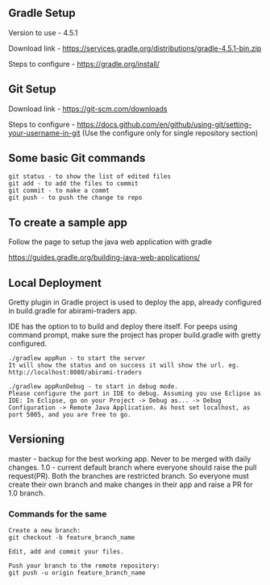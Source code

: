 ## Gradle Setup
Version to use - 4.5.1

Download link - https://services.gradle.org/distributions/gradle-4.5.1-bin.zip

Steps to configure - https://gradle.org/install/
## Git Setup
Download link - https://git-scm.com/downloads

Steps to configure - https://docs.github.com/en/github/using-git/setting-your-username-in-git (Use the configure only for single repository section)
## Some basic Git commands
```
git status - to show the list of edited files
git add - to add the files to commit
git commit - to make a commt
git push - to push the change to repo
```
## To create a sample app
Follow the page to setup the java web application with gradle

https://guides.gradle.org/building-java-web-applications/
## Local Deployment
Gretty plugin in Gradle project is used to deploy the app, already configured in build.gradle for abirami-traders app.

IDE has the option to to build and deploy there itself. For peeps using command prompt, make sure the project has proper build.gradle with gretty configured.
```
./gradlew appRun - to start the server
It will show the status and on success it will show the url. eg. http://localhost:8080/abirami-traders

./gradlew appRunDebug - to start in debug mode. 
Please configure the port in IDE to debug. Assuming you use Eclipse as IDE: In Eclipse, go on your Project -> Debug as... -> Debug Configuration -> Remote Java Application. As host set localhost, as port 5005, and you are free to go.
```
## Versioning
master - backup for the best working app. Never to be merged with daily changes.
1.0 - current default branch where everyone should raise the pull request(PR).
Both the branches are restricted branch. So everyone must create their own branch and make changes in their app and raise a PR for 1.0 branch.
### Commands for the same
```
Create a new branch:
git checkout -b feature_branch_name

Edit, add and commit your files.

Push your branch to the remote repository:
git push -u origin feature_branch_name
```

